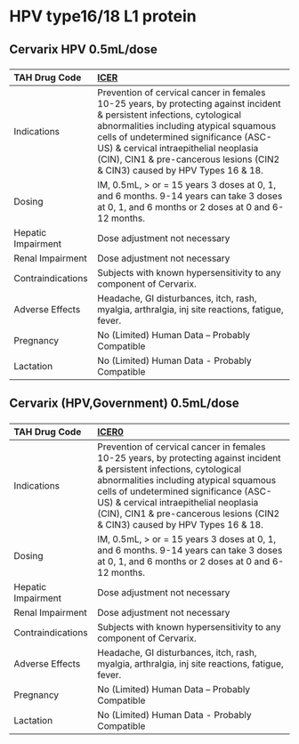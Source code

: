 # HPV type16/18 L1 protein

## Cervarix HPV 0.5mL/dose

##### 

| TAH Drug Code      | [ICER](https://www.tahsda.org.tw/drugs/hissearch.php?drug_code=ICER)                                                                                                                                                                                                                                                                |
|:-------------------|:------------------------------------------------------------------------------------------------------------------------------------------------------------------------------------------------------------------------------------------------------------------------------------------------------------------------------------|
| Indications        | Prevention of cervical cancer in females 10-25 years, by protecting against incident & persistent infections, cytological abnormalities including atypical squamous cells of undetermined significance (ASC-US) & cervical intraepithelial neoplasia (CIN), CIN1 & pre-cancerous lesions (CIN2 & CIN3) caused by HPV Types 16 & 18. |
| Dosing             | IM, 0.5mL, > or = 15 years 3 doses at 0, 1, and 6 months. 9-14 years can take 3 doses at 0, 1, and 6 months or 2 doses at 0 and 6-12 months.                                                                                                                                                                                        |
| Hepatic Impairment | Dose adjustment not necessary                                                                                                                                                                                                                                                                                                       |
| Renal Impairment   | Dose adjustment not necessary                                                                                                                                                                                                                                                                                                       |
| Contraindications  | Subjects with known hypersensitivity to any component of Cervarix.                                                                                                                                                                                                                                                                  |
| Adverse Effects    | Headache, GI disturbances, itch, rash, myalgia, arthralgia, inj site reactions, fatigue, fever.                                                                                                                                                                                                                                     |
| Pregnancy          | No (Limited) Human Data – Probably Compatible                                                                                                                                                                                                                                                                                       |
| Lactation          | No (Limited) Human Data - Probably Compatible                                                                                                                                                                                                                                                                                       |

## Cervarix (HPV,Government) 0.5mL/dose

##### 

| TAH Drug Code      | [ICER0](https://www.tahsda.org.tw/drugs/hissearch.php?drug_code=ICER0)                                                                                                                                                                                                                                                              |
|:-------------------|:------------------------------------------------------------------------------------------------------------------------------------------------------------------------------------------------------------------------------------------------------------------------------------------------------------------------------------|
| Indications        | Prevention of cervical cancer in females 10-25 years, by protecting against incident & persistent infections, cytological abnormalities including atypical squamous cells of undetermined significance (ASC-US) & cervical intraepithelial neoplasia (CIN), CIN1 & pre-cancerous lesions (CIN2 & CIN3) caused by HPV Types 16 & 18. |
| Dosing             | IM, 0.5mL, > or = 15 years 3 doses at 0, 1, and 6 months. 9-14 years can take 3 doses at 0, 1, and 6 months or 2 doses at 0 and 6-12 months.                                                                                                                                                                                        |
| Hepatic Impairment | Dose adjustment not necessary                                                                                                                                                                                                                                                                                                       |
| Renal Impairment   | Dose adjustment not necessary                                                                                                                                                                                                                                                                                                       |
| Contraindications  | Subjects with known hypersensitivity to any component of Cervarix.                                                                                                                                                                                                                                                                  |
| Adverse Effects    | Headache, GI disturbances, itch, rash, myalgia, arthralgia, inj site reactions, fatigue, fever.                                                                                                                                                                                                                                     |
| Pregnancy          | No (Limited) Human Data – Probably Compatible                                                                                                                                                                                                                                                                                       |
| Lactation          | No (Limited) Human Data - Probably Compatible                                                                                                                                                                                                                                                                                       |

